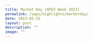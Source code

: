 ```yaml
---
title: Market Day (APEX Week 2023)
permalink: /saps/highlights/marketday/
date: 2023-05-25
layout: post
description: ""
image: ""
---
```

